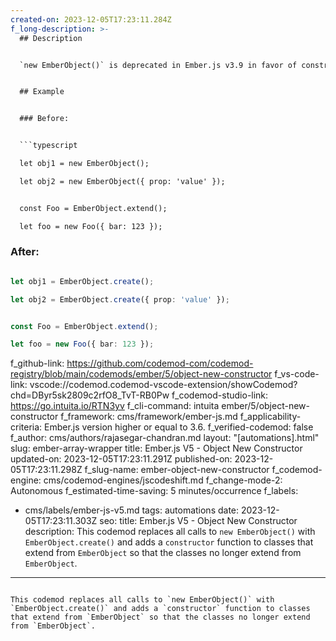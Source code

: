 ```yaml
---
created-on: 2023-12-05T17:23:11.284Z
f_long-description: >-
  ## Description


  `new EmberObject()` is deprecated in Ember.js v3.9 in favor of constructing instances of `EmberObject` and its subclasses. This codemod replaces all calls to `new EmberObject()` with `EmberObject.create()` and adds a `constructor` function to classes that extend from `EmberObject` so that the classes no longer extend from `EmberObject`.


  ## Example


  ### Before:


  ```typescript

  let obj1 = new EmberObject();

  let obj2 = new EmberObject({ prop: 'value' });


  const Foo = EmberObject.extend();

  let foo = new Foo({ bar: 123 });

  ```


  ### After:


  ```typescript

  let obj1 = EmberObject.create();

  let obj2 = EmberObject.create({ prop: 'value' });


  const Foo = EmberObject.extend();

  let foo = new Foo({ bar: 123 });

  ```
f_github-link: https://github.com/codemod-com/codemod-registry/blob/main/codemods/ember/5/object-new-constructor
f_vs-code-link: vscode://codemod.codemod-vscode-extension/showCodemod?chd=DByr5sk2809c2rfO8_TvT-RB0Pw
f_codemod-studio-link: https://go.intuita.io/RTN3yv
f_cli-command: intuita ember/5/object-new-constructor
f_framework: cms/framework/ember-js.md
f_applicability-criteria: Ember.js version higher or equal to 3.6.
f_verified-codemod: false
f_author: cms/authors/rajasegar-chandran.md
layout: "[automations].html"
slug: ember-array-wrapper
title: Ember.js V5 - Object New Constructor
updated-on: 2023-12-05T17:23:11.291Z
published-on: 2023-12-05T17:23:11.298Z
f_slug-name: ember-object-new-constructor
f_codemod-engine: cms/codemod-engines/jscodeshift.md
f_change-mode-2: Autonomous
f_estimated-time-saving: 5 minutes/occurrence
f_labels:
  - cms/labels/ember-js-v5.md
tags: automations
date: 2023-12-05T17:23:11.303Z
seo:
  title: Ember.js V5 - Object New Constructor
  description: This codemod replaces all calls to `new EmberObject()` with
    `EmberObject.create()` and adds a `constructor` function to classes that
    extend from `EmberObject` so that the classes no longer extend from
    `EmberObject`.
---
```

This codemod replaces all calls to `new EmberObject()` with `EmberObject.create()` and adds a `constructor` function to classes that extend from `EmberObject` so that the classes no longer extend from `EmberObject`.
